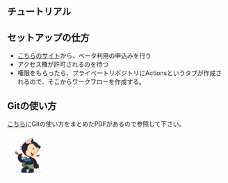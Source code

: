 チュートリアル
-----

## セットアップの仕方

 - [こちらのサイト](https://github.com/features/actions)から、ベータ利用の申込みを行う
 - アクセス権が許可されるのを待つ
 - 権限をもらったら、プライベートリポジトリにActionsというタブが作成されるので、そこからワークフローを作成する。

## Gitの使い方

[こちら](./git-cheat-sheet-education.pdf)にGitの使い方をまとめたPDFがあるので参照して下さい。

<img src="./octocat.jpg" width="100px">
